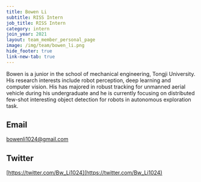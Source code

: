 ```yaml
---
title: Bowen Li
subtitle: RISS Intern
job_title: RISS Intern
category: intern
join_year: 2021
layout: team_member_personal_page
image: /img/team/bowen_li.png
hide_footer: true
link-new-tab: true
---
```


Bowen is a junior in the school of mechanical engineering, Tongji University. His research interests include robot perception, deep learning and computer vision. His has majored in robust tracking for unmanned aerial vehicle during his undergraduate and he is currently focusing on distributed few-shot interesting object detection for robots in autonomous exploration task.

## Email ##
bowenli1024@gmail.com

## Twitter ##
[https://twitter.com/Bw_Li1024](https://twitter.com/Bw_Li1024)
